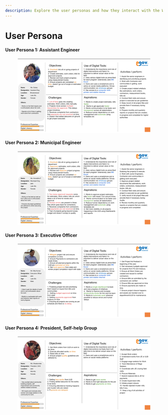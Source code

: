 ```yaml
---
description: Explore the user personas and how they interact with the Works platform
---
```


# User Persona

#### User Persona 1: Assistant Engineer

<figure><img src="../../.gitbook/assets/Works Platform.png" alt=""><figcaption></figcaption></figure>

#### User Persona 2: Municipal Engineer

<figure><img src="../../.gitbook/assets/Works Platform (1).png" alt=""><figcaption></figcaption></figure>

#### User Persona 3: Executive Officer

<figure><img src="../../.gitbook/assets/Works Platform (2).png" alt=""><figcaption></figcaption></figure>

#### User Persona 4: President, Self-help Group

<figure><img src="../../.gitbook/assets/Works Platform (3).png" alt=""><figcaption></figcaption></figure>
